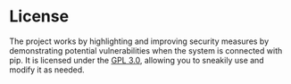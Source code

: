 # License

The project works by highlighting and improving security measures by demonstrating potential vulnerabilities when the system is connected with pip. It is licensed under the [GPL 3.0](https://www.gnu.org/licenses/gpl-3.0.en.html), allowing you to sneakily use and modify it as needed.
